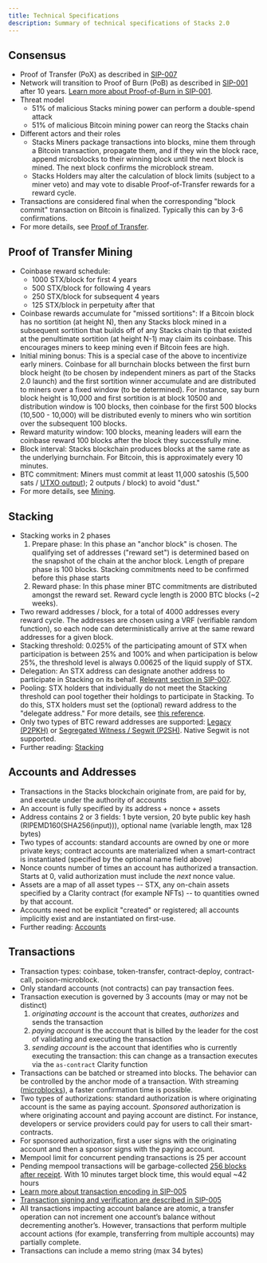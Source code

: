 ```yaml
---
title: Technical Specifications
description: Summary of technical specifications of Stacks 2.0
---
```


## Consensus

- Proof of Transfer (PoX) as described in [SIP-007](https://github.com/stacksgov/sips/blob/main/sips/sip-007/sip-007-stacking-consensus.md)
- Network will transition to Proof of Burn (PoB) as described in [SIP-001](https://github.com/stacksgov/sips/blob/main/sips/sip-001/sip-001-burn-election.md) after 10 years. [Learn more about Proof-of-Burn in SIP-001](https://github.com/stacksgov/sips/blob/main/sips/sip-001/sip-001-burn-election.md).
- Threat model
  - 51% of malicious Stacks mining power can perform a double-spend attack
  - 51% of malicious Bitcoin mining power can reorg the Stacks chain
- Different actors and their roles
  - Stacks Miners package transactions into blocks, mine them through a Bitcoin transaction, propagate them, and if they win the block race, append microblocks to their winning block until the next block is mined. The next block confirms the microblock stream.
  - Stacks Holders may alter the calculation of block limits (subject to a miner veto) and may vote to disable Proof-of-Transfer rewards for a reward cycle.
- Transactions are considered final when the corresponding "block commit" transaction on Bitcoin is finalized. Typically this can by 3-6 confirmations.
- For more details, see [Proof of Transfer](/understand-stacks/proof-of-transfer).

## Proof of Transfer Mining

- Coinbase reward schedule:
  - 1000 STX/block for first 4 years
  - 500 STX/block for following 4 years
  - 250 STX/block for subsequent 4 years
  - 125 STX/block in perpetuity after that
- Coinbase rewards accumulate for "missed sortitions": If a Bitcoin block has no sortition (at height N), then any Stacks block mined in a subsequent sortition that builds off of any Stacks chain tip that existed at the penultimate sortition (at height N-1) may claim its coinbase. This encourages miners to keep mining even if Bitcoin fees are high.
- Initial mining bonus: This is a special case of the above to incentivize early miners. Coinbase for all burnchain blocks between the first burn block height (to be chosen by independent miners as part of the Stacks 2.0 launch) and the first sortition winner accumulate and are distributed to miners over a fixed window (to be determined). For instance, say burn block height is 10,000 and first sortition is at block 10500 and distribution window is 100 blocks, then coinbase for the first 500 blocks (10,500 - 10,000) will be distributed evenly to miners who win sortition over the subsequent 100 blocks.
- Reward maturity window: 100 blocks, meaning leaders will earn the coinbase reward 100 blocks after the block they successfully mine.
- Block interval: Stacks blockchain produces blocks at the same rate as the underlying burnchain. For Bitcoin, this is approximately every 10 minutes.
- BTC commitment: Miners must commit at least 11,000 satoshis (5,500 sats / [UTXO output](https://learnmeabitcoin.com/technical/utxo)); 2 outputs / block) to avoid "dust."
- For more details, see [Mining](/understand-stacks/mining).

## Stacking

- Stacking works in 2 phases
  1. Prepare phase: In this phase an "anchor block" is chosen. The qualifying set of addresses ("reward set") is determined based on the snapshot of the chain at the anchor block. Length of prepare phase is 100 blocks. Stacking commitments need to be confirmed before this phase starts
  2. Reward phase: In this phase miner BTC commitments are distributed amongst the reward set. Reward cycle length is 2000 BTC blocks (~2 weeks).
- Two reward addresses / block, for a total of 4000 addresses every reward cycle. The addresses are chosen using a VRF (verifiable random function), so each node can deterministically arrive at the same reward addresses for a given block.
- Stacking threshold: 0.025% of the participating amount of STX when participation is between 25% and 100% and when participation is below 25%, the threshold level is always 0.00625 of the liquid supply of STX.
- Delegation: An STX address can designate another address to participate in Stacking on its behalf. [Relevant section in SIP-007](https://github.com/stacksgov/sips/blob/main/sips/sip-007/sip-007-stacking-consensus.md#stacker-delegation).
- Pooling: STX holders that individually do not meet the Stacking threshold can pool together their holdings to participate in Stacking. To do this, STX holders must set the (optional) reward address to the "delegate address." For more details, see [this reference](https://docs.stacks.co/references/stacking-contract#delegate-stx).
- Only two types of BTC reward addresses are supported: [Legacy (P2PKH)](https://en.bitcoin.it/wiki/Transaction#Pay-to-PubkeyHash) or [Segregated Witness / Segwit (P2SH)](https://en.bitcoin.it/wiki/Pay_to_script_hash). Native Segwit is not supported.
- Further reading: [Stacking](/stacks-blockchain/stacking)

## Accounts and Addresses

- Transactions in the Stacks blockchain originate from, are paid for by, and execute under the authority of accounts
- An account is fully specified by its address + nonce + assets
- Address contains 2 or 3 fields: 1 byte version, 20 byte public key hash (RIPEMD160(SHA256(input))), optional name (variable length, max 128 bytes)
- Two types of accounts: standard accounts are owned by one or more private keys; contract accounts are materialized when a smart-contract is instantiated (specified by the optional name field above)
- Nonce counts number of times an account has authorized a transaction. Starts at 0, valid authorization must include the _next_ nonce value.
- Assets are a map of all asset types -- STX, any on-chain assets specified by a Clarity contract (for example NFTs) -- to quantities owned by that account.
- Accounts need not be explicit "created" or registered; all accounts implicitly exist and are instantiated on first-use.
- Further reading: [Accounts](/understand-stacks/accounts)

## Transactions

- Transaction types: coinbase, token-transfer, contract-deploy, contract-call, poison-microblock.
- Only standard accounts (not contracts) can pay transaction fees.
- Transaction execution is governed by 3 accounts (may or may not be distinct)
  1. _originating account_ is the account that creates, _authorizes_ and sends the transaction
  2. _paying account_ is the account that is billed by the leader for the cost of validating and executing the transaction
  3. _sending account_ is the account that identifies who is currently executing the transaction: this can change as a transaction executes via the `as-contract` Clarity function
- Transactions can be batched or streamed into blocks. The behavior can be controlled by the anchor mode of a transaction. With streaming ([microblocks](/understand-stacks/microblocks)), a faster confirmation time is possible.
- Two types of authorizations: standard authorization is where originating account is the same as paying account. _Sponsored_ authorization is where originating account and paying account are distinct. For instance, developers or service providers could pay for users to call their smart-contracts.
- For sponsored authorization, first a user signs with the originating account and then a sponsor signs with the paying account.
- Mempool limit for concurrent pending transactions is 25 per account
- Pending mempool transactions will be garbage-collected [256 blocks after receipt](https://github.com/blockstack/stacks-blockchain/blob/master/src/core/mempool.rs#L62). With 10 minutes target block time, this would equal ~42 hours
- [Learn more about transaction encoding in SIP-005](https://github.com/stacksgov/sips/blob/main/sips/sip-005/sip-005-blocks-and-transactions.md#transaction-encoding)
- [Transaction signing and verification are described in SIP-005](https://github.com/stacksgov/sips/blob/main/sips/sip-005/sip-005-blocks-and-transactions.md#transaction-signing-and-verifying)
- All transactions impacting account balance are atomic, a transfer operation can not increment one account’s balance without decrementing another’s. However, transactions that perform multiple account actions (for example, transferring from multiple accounts) may partially complete.
- Transactions can include a memo string (max 34 bytes)
